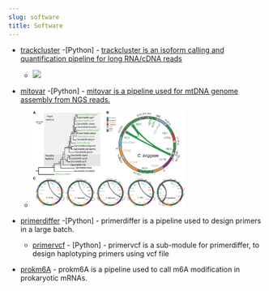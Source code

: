 ```yaml
---
slug: software
title: Software
---
```


- [trackcluster](https://github.com/runsheng/trackcluster) -[Python] - [trackcluster is an isoform calling and quantification pipeline for long RNA/cDNA reads](https://genome.cshlp.org/content/30/2/287.short)
    - <img src="https://genome.cshlp.org/content/30/2/287/F2.large.jpg"  width="300">

- [mitovar](https://github.com/runsheng/mitovar) -[Python] - [mitovar is a pipeline used for mtDNA genome assembly from NGS reads.](https://academic.oup.com/dnaresearch/article/25/6/577/5066955)
    - <img src="/images/mitovar_dsy026f1.jpeg" width='300'> 

- [primerdiffer](https://github.com/runsheng/primerdiffer) -[Python] - primerdiffer is a pipeline used to design primers in a large batch.
  - [primervcf](https://github.com/runsheng/primervcf) - [Python] - primervcf is a sub-module for primerdiffer, to design haplotyping primers using vcf file
  
- [prokm6A](https://github.com/lrslab/prokm6A) - prokm6A is a pipeline used to call m6A modification in prokaryotic mRNAs.
